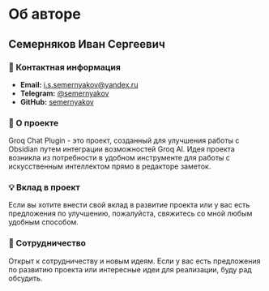 # Об авторе

## Семерняков Иван Сергеевич

### 👤 Контактная информация
- **Email:** i.s.semernyakov@yandex.ru
- **Telegram:** [@semernyakov](https://t.me/semernyakov)
- **GitHub:** [semernyakov](https://github.com/semernyakov)

### 🚀 О проекте
Groq Chat Plugin - это проект, созданный для улучшения работы с Obsidian путем интеграции возможностей Groq AI. Идея проекта возникла из потребности в удобном инструменте для работы с искусственным интеллектом прямо в редакторе заметок.

### 💡 Вклад в проект
Если вы хотите внести свой вклад в развитие проекта или у вас есть предложения по улучшению, пожалуйста, свяжитесь со мной любым удобным способом.

### 🤝 Сотрудничество
Открыт к сотрудничеству и новым идеям. Если у вас есть предложения по развитию проекта или интересные идеи для реализации, буду рад обсудить. 